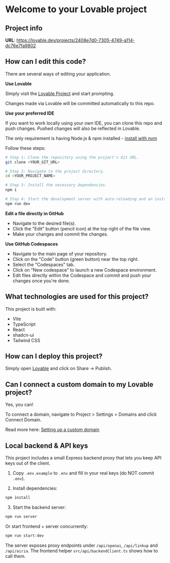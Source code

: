 # Welcome to your Lovable project

## Project info

**URL**: https://lovable.dev/projects/2408e7d0-7305-4749-a114-dc76e7fa9802

## How can I edit this code?

There are several ways of editing your application.

**Use Lovable**

Simply visit the [Lovable Project](https://lovable.dev/projects/2408e7d0-7305-4749-a114-dc76e7fa9802) and start prompting.

Changes made via Lovable will be committed automatically to this repo.

**Use your preferred IDE**

If you want to work locally using your own IDE, you can clone this repo and push changes. Pushed changes will also be reflected in Lovable.

The only requirement is having Node.js & npm installed - [install with nvm](https://github.com/nvm-sh/nvm#installing-and-updating)

Follow these steps:

```sh
# Step 1: Clone the repository using the project's Git URL.
git clone <YOUR_GIT_URL>

# Step 2: Navigate to the project directory.
cd <YOUR_PROJECT_NAME>

# Step 3: Install the necessary dependencies.
npm i

# Step 4: Start the development server with auto-reloading and an instant preview.
npm run dev
```

**Edit a file directly in GitHub**

- Navigate to the desired file(s).
- Click the "Edit" button (pencil icon) at the top right of the file view.
- Make your changes and commit the changes.

**Use GitHub Codespaces**

- Navigate to the main page of your repository.
- Click on the "Code" button (green button) near the top right.
- Select the "Codespaces" tab.
- Click on "New codespace" to launch a new Codespace environment.
- Edit files directly within the Codespace and commit and push your changes once you're done.

## What technologies are used for this project?

This project is built with:

- Vite
- TypeScript
- React
- shadcn-ui
- Tailwind CSS

## How can I deploy this project?

Simply open [Lovable](https://lovable.dev/projects/2408e7d0-7305-4749-a114-dc76e7fa9802) and click on Share -> Publish.

## Can I connect a custom domain to my Lovable project?

Yes, you can!

To connect a domain, navigate to Project > Settings > Domains and click Connect Domain.

Read more here: [Setting up a custom domain](https://docs.lovable.dev/features/custom-domain#custom-domain)

## Local backend & API keys

This project includes a small Express backend proxy that lets you keep API keys out of the client.

1. Copy `.env.example` to `.env` and fill in your real keys (do NOT commit `.env`).

2. Install dependencies:

```powershell
npm install
```

3. Start the backend server:

```powershell
npm run server
```

Or start frontend + server concurrently:

```powershell
npm run start:dev
```

The server exposes proxy endpoints under `/api/openai`, `/api/linkup` and `/api/airia`. The frontend helper `src/api/backendClient.ts` shows how to call them.

